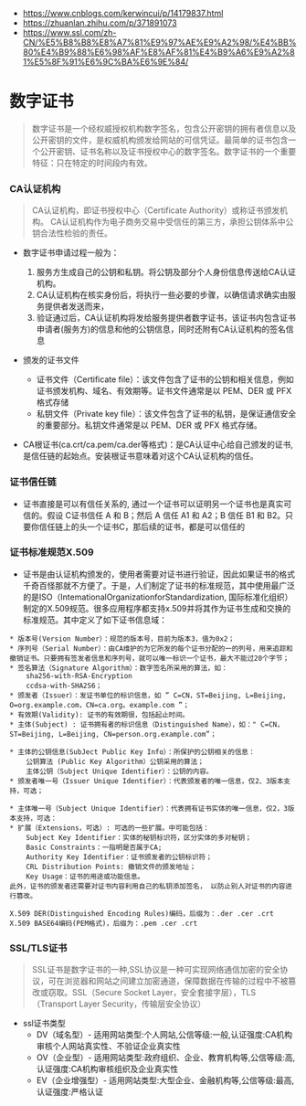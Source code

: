 * https://www.cnblogs.com/kerwincui/p/14179837.html
* https://zhuanlan.zhihu.com/p/371891073
* https://www.ssl.com/zh-CN/%E5%B8%B8%E8%A7%81%E9%97%AE%E9%A2%98/%E4%BB%80%E4%B9%88%E6%98%AF%E8%AF%81%E4%B9%A6%E9%A2%81%E5%8F%91%E6%9C%BA%E6%9E%84/

# 数字证书
>数字证书是一个经权威授权机构数字签名，包含公开密钥的拥有者信息以及公开密钥的文件，是权威机构颁发给网站的可信凭证。最简单的证书包含一个公开密钥、证书名称以及证书授权中心的数字签名。数字证书的一个重要特征：只在特定的时间段内有效。

### CA认证机构
> CA认证机构，即证书授权中心（Certificate Authority）或称证书颁发机构。
> CA认证机构作为电子商务交易中受信任的第三方，承担公钥体系中公钥合法性检验的责任。


* 数字证书申请过程一般为：
  1. 服务方生成自己的公钥和私钥。将公钥及部分个人身份信息传送给CA认证机构。
  2. CA认证机构在核实身份后，将执行一些必要的步骤，以确信请求确实由服务提供者发送而来，
  3. 验证通过后，CA认证机构将发给服务提供者数字证书，该证书内包含证书申请者(服务方)的信息和他的公钥信息，同时还附有CA认证机构的签名信息

* 颁发的证书文件
  * 证书文件（Certificate file）：该文件包含了证书的公钥和相关信息，例如证书颁发机构、域名、有效期等。证书文件通常是以 PEM、DER 或 PFX 格式存储
  * 私钥文件（Private key file）：该文件包含了证书的私钥，是保证通信安全的重要部分。私钥文件通常是以 PEM、DER 或 PFX 格式存储。

* CA根证书(ca.crt/ca.pem/ca.der等格式)：是CA认证中心给自己颁发的证书,是信任链的起始点。安装根证书意味着对这个CA认证机构的信任。
### 证书信任链
* 证书直接是可以有信任关系的, 通过一个证书可以证明另一个证书也是真实可信的。假设 C证书信任 A 和 B；然后 A 信任 A1 和 A2；B 信任 B1 和 B2。只要你信任链上的头一个证书C，那后续的证书，都是可以信任的

### 证书标准规范X.509
* 证书是由认证机构颁发的，使用者需要对证书进行验证，因此如果证书的格式千奇百怪那就不方便了。于是，人们制定了证书的标准规范，其中使用最广泛的是ISO（IntemationalOrganizationforStandardization, 国际标准化组织）制定的X.509规范。很多应用程序都支持x.509并将其作为证书生成和交换的标准规范。其中定义了如下证书信息域：
```
* 版本号(Version Number）：规范的版本号，目前为版本3，值为0x2；
* 序列号（Serial Number）：由CA维护的为它所发的每个证书分配的一的列号，用来追踪和撤销证书。只要拥有签发者信息和序列号，就可以唯一标识一个证书，最大不能过20个字节；
* 签名算法（Signature Algorithm）：数字签名所采用的算法，如：
    sha256-with-RSA-Encryption
    ccdsa-with-SHA2S6；
* 颁发者（Issuer）：发证书单位的标识信息，如 ” C=CN，ST=Beijing, L=Beijing, O=org.example.com，CN=ca.org。example.com ”；
* 有效期(Validity): 证书的有效期很，包括起止时间。
* 主体(Subject) : 证书拥有者的标识信息（Distinguished Name），如：" C=CN，ST=Beijing, L=Beijing, CN=person.org.example.com”；

* 主体的公钥信息(SubJect Public Key Info）：所保护的公钥相关的信息：
    公钥算法 (Public Key Algorithm）公钥采用的算法；
    主体公钥（Subject Unique Identifier）：公钥的内容。
* 颁发者唯一号（Issuer Unique Identifier）：代表颁发者的唯一信息，仅2、3版本支持，可选；

* 主体唯一号（Subject Unique Identifier）：代表拥有证书实体的唯一信息，仅2，3版本支持，可选：
* 扩展（Extensions，可选）: 可选的一些扩展。中可能包括：
    Subject Key Identifier：实体的秘钥标识符，区分实体的多对秘钥；
    Basic Constraints：一指明是否属于CA;
    Authority Key Identifier：证书颁发者的公钥标识符；
    CRL Distribution Points: 撤销文件的颁发地址；
    Key Usage：证书的用途或功能信息。
此外，证书的颁发者还需要对证书内容利用自己的私钥添加签名， 以防止别人对证书的内容进行篡改。
```
```
X.509 DER(Distinguished Encoding Rules)编码，后缀为：.der .cer .crt
X.509 BASE64编码(PEM格式)，后缀为：.pem .cer .crt
```

### SSL/TLS证书
>SSL证书是数字证书的一种,SSL协议是一种可实现网络通信加密的安全协议，可在浏览器和网站之间建立加密通道，保障数据在传输的过程中不被篡改或窃取。SSL（Secure Socket Layer，安全套接字层），TLS（Transport Layer Security，传输层安全协议）
* ssl证书类型
  - DV（域名型）- 适用网站类型:个人网站,公信等级:一般,认证强度:CA机构审核个人网站真实性、不验证企业真实性
  - OV（企业型）- 适用网站类型:政府组织、企业、教育机构等,公信等级:高,认证强度:CA机构审核组织及企业真实性
  - EV（企业增强型）-	适用网站类型:大型企业、金融机构等,公信等级:最高,认证强度:严格认证